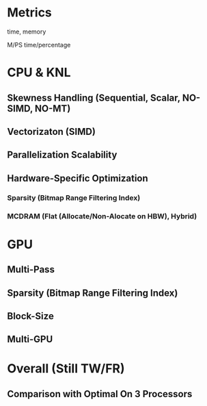 # Metrics

time, memory

M/PS time/percentage

# CPU & KNL

## Skewness Handling (Sequential, Scalar, NO-SIMD, NO-MT)

## Vectorizaton (SIMD) 

## Parallelization Scalability 

## Hardware-Specific Optimization

### Sparsity (Bitmap Range Filtering Index)

### MCDRAM (Flat (Allocate/Non-Alocate on HBW), Hybrid)

# GPU

## Multi-Pass

## Sparsity (Bitmap Range Filtering Index)

## Block-Size

## Multi-GPU

# Overall (Still TW/FR)

## Comparison with Optimal On 3 Processors

